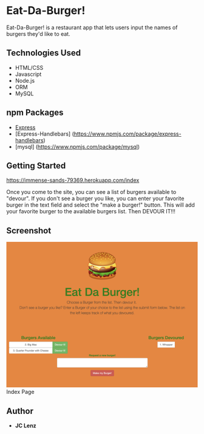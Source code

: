 # Eat-Da-Burger!

Eat-Da-Burger! is a restaurant app that lets users input the names of burgers they'd like to eat.

## Technologies Used

* HTML/CSS
* Javascript
* Node.js
* ORM
* MySQL

## npm Packages

* [Express](https://www.npmjs.com/package/express)
* [Express-Handlebars] (https://www.npmjs.com/package/express-handlebars)
* [mysql] (https://www.npmjs.com/package/mysql)


## Getting Started 

https://immense-sands-79369.herokuapp.com/index

Once you come to the site, you can see a list of burgers available to "devour". If you don't see a burger you like, you can enter your favorite burger in the text field and select the "make a burger!" button. This will add your favorite burger to the available burgers list. Then DEVOUR IT!!!

## Screenshot

![Screen shot](public/assets/img/screenshot.png)
Index Page


## Author
* **JC Lenz** 